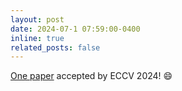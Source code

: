 ```yaml
---
layout: post
date: 2024-07-1 07:59:00-0400
inline: true
related_posts: false
---
```


<a href="https://arxiv.org/abs/2407.06683">One paper</a> accepted by ECCV 2024! :smile:

